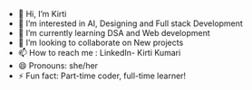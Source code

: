 - 👋 Hi, I’m Kirti
- 👀 I’m interested in AI, Designing and Full stack Development
- 🌱 I’m currently learning DSA and Web development
- 💞️ I’m looking to collaborate on New projects 
- 📫 How to reach me : LinkedIn- Kirti Kumari
- 😄 Pronouns: she/her
- ⚡ Fun fact: Part-time coder, full-time learner! 

<!---
KirtiKumari408/KirtiKumari408 is a ✨ special ✨ repository because its `README.md` (this file) appears on your GitHub profile.
You can click the Preview link to take a look at your changes.
--->
